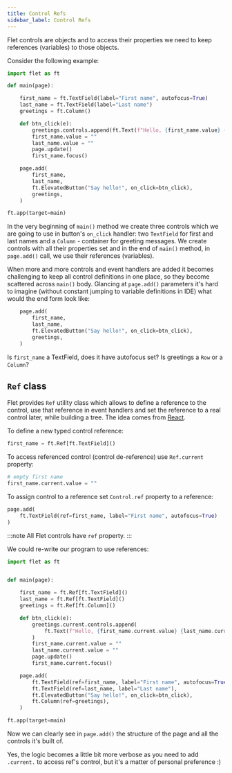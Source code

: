 ```yaml
---
title: Control Refs
sidebar_label: Control Refs
---
```


Flet controls are objects and to access their properties we need to keep references (variables) to those objects.

Consider the following example:

```python {6-8,18,19,21}
import flet as ft

def main(page):

    first_name = ft.TextField(label="First name", autofocus=True)
    last_name = ft.TextField(label="Last name")
    greetings = ft.Column()

    def btn_click(e):
        greetings.controls.append(ft.Text(f"Hello, {first_name.value} {last_name.value}!"))
        first_name.value = ""
        last_name.value = ""
        page.update()
        first_name.focus()

    page.add(
        first_name,
        last_name,
        ft.ElevatedButton("Say hello!", on_click=btn_click),
        greetings,
    )

ft.app(target=main)
```

In the very beginning of `main()` method we create three controls which we are going to use in button's `on_click` handler: two `TextField` for first and last names and a `Column` - container for greeting messages. We create controls with all their properties set and in the end of `main()` method, in `page.add()` call, we use their references (variables).

When more and more controls and event handlers are added it becomes challenging to keep all control definitions in one place, so they become scattered across `main()` body. Glancing at `page.add()` parameters it's hard to imagine (without constant jumping to variable definitions in IDE) what would the end form look like:

```python {2-5}
    page.add(
        first_name,
        last_name,
        ft.ElevatedButton("Say hello!", on_click=btn_click),
        greetings,
    )
```

Is `first_name` a TextField, does it have autofocus set? Is greetings a `Row` or a `Column`?

## `Ref` class

Flet provides `Ref` utility class which allows to define a reference to the control, use that reference in event handlers and set the reference to a real control later, while building a tree. The idea comes from [React](https://reactjs.org/docs/refs-and-the-dom.html).

To define a new typed control reference:

```python
first_name = ft.Ref[ft.TextField]()
```

To access referenced control (control de-reference) use `Ref.current` property:

```python
# empty first name
first_name.current.value = ""
```

To assign control to a reference set `Control.ref` property to a reference:

```python {2}
page.add(
    ft.TextField(ref=first_name, label="First name", autofocus=True)
)
```

:::note
All Flet controls have `ref` property.
:::

We could re-write our program to use references:

```python {7-9,21-24}
import flet as ft


def main(page):

    first_name = ft.Ref[ft.TextField]()
    last_name = ft.Ref[ft.TextField]()
    greetings = ft.Ref[ft.Column]()

    def btn_click(e):
        greetings.current.controls.append(
            ft.Text(f"Hello, {first_name.current.value} {last_name.current.value}!")
        )
        first_name.current.value = ""
        last_name.current.value = ""
        page.update()
        first_name.current.focus()

    page.add(
        ft.TextField(ref=first_name, label="First name", autofocus=True),
        ft.TextField(ref=last_name, label="Last name"),
        ft.ElevatedButton("Say hello!", on_click=btn_click),
        ft.Column(ref=greetings),
    )

ft.app(target=main)
```

Now we can clearly see in `page.add()` the structure of the page and all the controls it's built of.

Yes, the logic becomes a little bit more verbose as you need to add `.current.` to access ref's control, but it's a matter of personal preference :)
